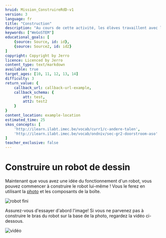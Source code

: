 ```yaml
---
hruid: Mission_ConstruireRdD-v1
version: 3
language: fr
title: "Construction"
description: "Au cours de cette activité, les élèves travaillent avec le matériel et assemblent le bras du robot."
keywords: ["WeGoSTEM"]
educational_goals: [
    {source: Source, id: id}, 
    {source: Source2, id: id2}
]
copyright: Copyright by Jerro
licence: Licenced by Jerro
content_type: text/markdown
available: true
target_ages: [10, 11, 12, 13, 14]
difficulty: 3
return_value: {
    callback_url: callback-url-example,
    callback_schema: {
        att: test,
        att2: test2
    }
}
content_location: example-location
estimated_time: 25
skos_concepts: [
    'http://ilearn.ilabt.imec.be/vocab/curr1/c-andere-talen', 
    'http://ilearn.ilabt.imec.be/vocab/ondniv/sec-gr2-doorstroom-aso'
]
teacher_exclusive: false
---
```


# Construire un robot de dessin

Maintenant que vous avez une idée du fonctionnement d'un robot, vous pouvez commencer à construire le robot lui-même ! Vous le ferez en utilisant la [photo](images/Example.pdf "robot fini") et les composants de la boîte.

![](images/Example.png "robot fini")

Assurez-vous d'essayer d'abord l'image! Si vous ne parvenez pas à construire le bras du robot sur la base de la photo, regardez la vidéo ci-dessous.

![vidéo](@youtube/https://www.youtube.com/embed/BilJBKQ4V0Y "Construire un robot de dessin")